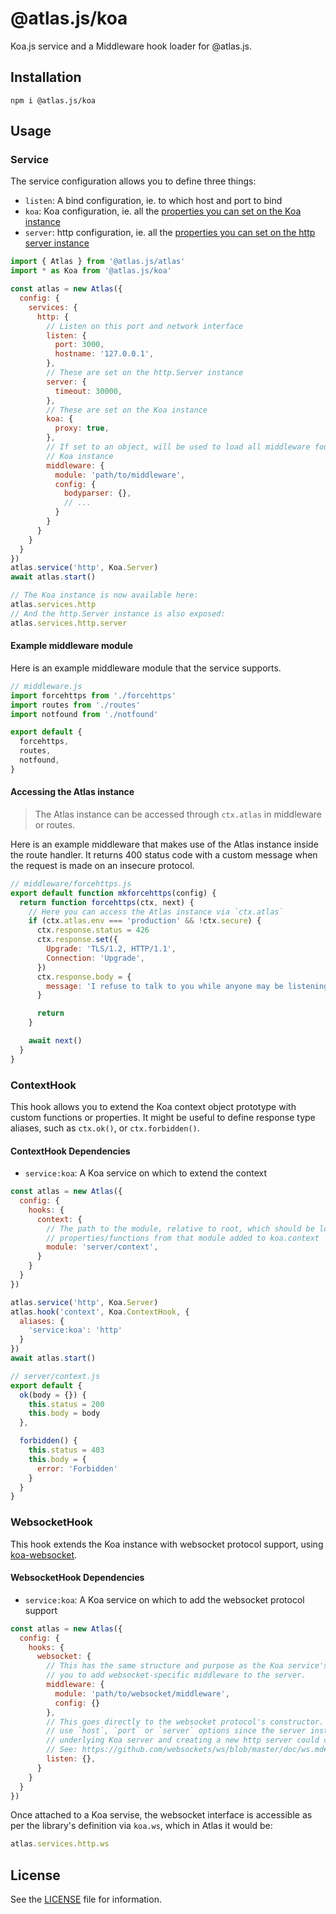 # @atlas.js/koa

Koa.js service and a Middleware hook loader for @atlas.js.

## Installation

`npm i @atlas.js/koa`

## Usage

### Service

The service configuration allows you to define three things:

- `listen`: A bind configuration, ie. to which host and port to bind
- `koa`: Koa configuration, ie. all the [properties you can set on the Koa instance][koa-settings]
- `server`: http configuration, ie. all the [properties you can set on the http server instance][http-settings]

```js
import { Atlas } from '@atlas.js/atlas'
import * as Koa from '@atlas.js/koa'

const atlas = new Atlas({
  config: {
    services: {
      http: {
        // Listen on this port and network interface
        listen: {
          port: 3000,
          hostname: '127.0.0.1',
        },
        // These are set on the http.Server instance
        server: {
          timeout: 30000,
        },
        // These are set on the Koa instance
        koa: {
          proxy: true,
        },
        // If set to an object, will be used to load all middleware found in this module into the
        // Koa instance
        middleware: {
          module: 'path/to/middleware',
          config: {
            bodyparser: {},
            // ...
          }
        }
      }
    }
  }
})
atlas.service('http', Koa.Server)
await atlas.start()

// The Koa instance is now available here:
atlas.services.http
// And the http.Server instance is also exposed:
atlas.services.http.server
```

#### Example middleware module

Here is an example middleware module that the service supports.

```js
// middleware.js
import forcehttps from './forcehttps'
import routes from './routes'
import notfound from './notfound'

export default {
  forcehttps,
  routes,
  notfound,
}
```

#### Accessing the Atlas instance

> The Atlas instance can be accessed through `ctx.atlas` in middleware or routes.

Here is an example middleware that makes use of the Atlas instance inside the route handler. It returns 400 status code with a custom message when the request is made on an insecure protocol.

```js
// middleware/forcehttps.js
export default function mkforcehttps(config) {
  return function forcehttps(ctx, next) {
    // Here you can access the Atlas instance via `ctx.atlas`
    if (ctx.atlas.env === 'production' && !ctx.secure) {
      ctx.response.status = 426
      ctx.response.set({
        Upgrade: 'TLS/1.2, HTTP/1.1',
        Connection: 'Upgrade',
      })
      ctx.response.body = {
        message: 'I refuse to talk to you while anyone may be listening.',
      }

      return
    }

    await next()
  }
}
```

### ContextHook

This hook allows you to extend the Koa context object prototype with custom functions or properties. It might be useful to define response type aliases, such as `ctx.ok()`, or `ctx.forbidden()`.

#### ContextHook Dependencies

- `service:koa`: A Koa service on which to extend the context

```js
const atlas = new Atlas({
  config: {
    hooks: {
      context: {
        // The path to the module, relative to root, which should be loaded and
        // properties/functions from that module added to koa.context
        module: 'server/context',
      }
    }
  }
})

atlas.service('http', Koa.Server)
atlas.hook('context', Koa.ContextHook, {
  aliases: {
    'service:koa': 'http'
  }
})
await atlas.start()

// server/context.js
export default {
  ok(body = {}) {
    this.status = 200
    this.body = body
  },

  forbidden() {
    this.status = 403
    this.body = {
      error: 'Forbidden'
    }
  }
}
```

### WebsocketHook

This hook extends the Koa instance with websocket protocol support, using [koa-websocket][koa-websocket].

#### WebsocketHook Dependencies

- `service:koa`: A Koa service on which to add the websocket protocol support

```js
const atlas = new Atlas({
  config: {
    hooks: {
      websocket: {
        // This has the same structure and purpose as the Koa service's middleware config: it allows
        // you to add websocket-specific middleware to the server.
        middleware: {
          module: 'path/to/websocket/middleware',
          config: {}
        },
        // This goes directly to the websocket protocol's constructor. Note that you should not
        // use `host`, `port` or `server` options since the server instance is re-used from the
        // underlying Koa server and creating a new http server could cause unwanted side-effects.
        // See: https://github.com/websockets/ws/blob/master/doc/ws.md#new-websocketserveroptions-callback
        listen: {},
      }
    }
  }
})
```

Once attached to a Koa servise, the websocket interface is accessible as per the library's definition via `koa.ws`, which in Atlas it would be:

```js
atlas.services.http.ws
```

## License

See the [LICENSE](LICENSE) file for information.

[koa-settings]: http://koajs.com/#settings
[http-settings]: https://nodejs.org/api/http.html#http_class_http_server
[koa-websocket]: https://www.npmjs.com/package/koa-websocket
